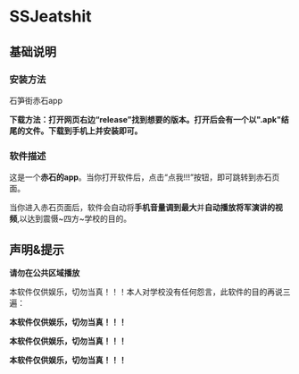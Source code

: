# SSJeatshit
## 基础说明
### 安装方法
石笋街赤石app

**下载方法：打开网页右边“release”找到想要的版本。打开后会有一个以".apk"结尾的文件。下载到手机上并安装即可。**
### 软件描述
这是一个**赤石的app**。当你打开软件后，点击“点我!!!”按钮，即可跳转到赤石页面。

当你进入赤石页面后，软件会自动将**手机音量调到最大**并**自动播放将军演讲的视频**,以达到震慑~四方~学校的目的。

## 声明&提示

**请勿在公共区域播放**

本软件仅供娱乐，切勿当真！！！本人对学校没有任何怨言，此软件的目的再说三遍：

**本软件仅供娱乐，切勿当真！！！**

**本软件仅供娱乐，切勿当真！！！**

**本软件仅供娱乐，切勿当真！！！**
